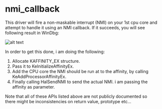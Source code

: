 # nmi_callback
This driver will fire a non-maskable interrupt (NMI) on your 1st cpu core and attempt to handle it using an NMI callback.
If it succeeds, you will see following result in WinDbg:

![alt text](https://github.com/cryotb/nmi_callback/blob/master/demo.PNG)

In order to get this done, i am doing the following:
  1. Allocate KAFFINITY_EX structure.
  2. Pass it to KeInitializeAffinityEx.
  3. Add the CPU core the NMI should be run at to the affinity, by calling KeAddProcessorAffinityEx.
  4. Finally calling HalSendNMI to send the actual NMI. i am passing the affinity as parameter.

Note that all of these APIs listed above are not publicly documented so there might be inconsistencies on return value, prototype etc...
